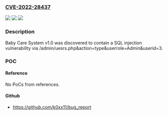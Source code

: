 ### [CVE-2022-28437](https://cve.mitre.org/cgi-bin/cvename.cgi?name=CVE-2022-28437)
![](https://img.shields.io/static/v1?label=Product&message=n%2Fa&color=blue)
![](https://img.shields.io/static/v1?label=Version&message=n%2Fa&color=blue)
![](https://img.shields.io/static/v1?label=Vulnerability&message=n%2Fa&color=brighgreen)

### Description

Baby Care System v1.0 was discovered to contain a SQL injection vulnerability via /admin/uesrs.php&action=type&userrole=Admin&userid=3.

### POC

#### Reference
No PoCs from references.

#### Github
- https://github.com/k0xx11/bug_report

